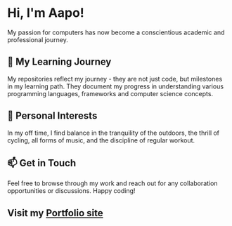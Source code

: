 # Hi, I'm Aapo! 

 My passion for computers has now become a conscientious academic and professional journey.

## 🌇 My Learning Journey

My repositories reflect my journey - they are not just code, but milestones in my learning path. They document my progress in understanding various programming languages, frameworks and computer science concepts.

## 🌲 Personal Interests

In my off time, I find balance in the tranquility of the outdoors, the thrill of cycling, all forms of music, and the discipline of regular workout.

## 📫 Get in Touch

Feel free to browse through my work and reach out for any collaboration opportunities or discussions. Happy coding!

## Visit my [Portfolio site](https://aamik.github.io)

